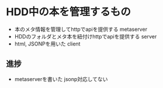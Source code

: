 # HDD中の本を管理するもの

* 本のメタ情報を管理してhttpでapiを提供する metaserver
* HDDのフォルダとメタ本を紐付けhttpでapiを提供する server
* html, JSONPを用いた client

## 進捗
* metaserverを書いた jsonp対応してない
